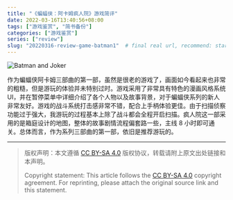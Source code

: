 ```yaml
---
title: "《蝙蝠侠：阿卡姆疯人院》游戏简评"
date: 2022-03-16T13:40:56+08:00
tags: ["游戏鉴赏", "简书备份"]
categories: ["游戏鉴赏"]
series: ["review"]
slug: "20220316-review-game-batman1"  # final real url, recommend: start by date, follow lower case words with hyphen splitter. E.g., `20230316-text-title`
---
```


![Batman and Joker](/img/posts/9835942-886b3d06042bd089.jpg "Batman and Joker")

作为蝙蝠侠阿卡姆三部曲的第一部，虽然是很老的游戏了，画面如今看起来也非常的粗糙，但是游玩的体验并未特别过时。游戏采用了非常具有特色的漫画风格系统 UI，并在暂停菜单中详细介绍了各个人物以及故事背景，对于蝙蝠侠系列的新人非常友好。游戏的战斗系统打击感非常不错，配合上手柄体验更佳。由于扫描侦察功能过于强大，我游玩的过程基本上除了战斗都会全程开启扫描。疯人院这一部采用的是箱庭设计的地图，整体的故事剧情流程偏套路一些，主线 8 小时即可通关。总体而言，作为系列三部曲的第一部，依旧是推荐游玩的。

---

> 版权声明：本文遵循 [CC BY-SA 4.0](https://creativecommons.org/licenses/by-sa/4.0/deed.zh) 版权协议，转载请附上原文出处链接和本声明。
>
> Copyright statement: This article follows the [CC BY-SA 4.0](https://creativecommons.org/licenses/by-sa/4.0/deed.en) copyright agreement. For reprinting, please attach the original source link and this statement.
